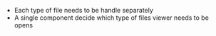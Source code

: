 * Each type of file needs to be handle separately
* A single component decide which type of files viewer needs to be opens